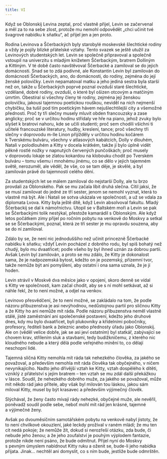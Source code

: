 ```yaml
---
title: VI
---
```


Když se Oblonskij Levina zeptal, proč vlastně přijel, Levin se začervenal a měl za to na sebe zlost, protože mu nemohl odpovědět „chci učinit tvé švagrové nabídku k sňatku“, ač přijel jen a jen proto.

Rodina Levinova a Ščerbackých byly starobylé moskevské šlechtické rodiny a vždy je pojily blízké přátelské vztahy. Tento svazek se ještě utužil za Levinových studentských let. Levin se společně připravoval a společně vstoupil na univerzitu s mladým knížetem Ščerbackým, bratrem Dolliným a Kittiným. V té době často navštěvoval Ščerbacké a zamiloval se do jejich domácnosti. Snad se to zdá podivné, ale Konstantin Levin byl zamilován do domácnosti Ščerbackých, ano, do domácnosti, do rodiny, zejména do její ženské polovičky. Levin nepamatoval matku a jeho jediná sestra byla starší než on, takže u Ščerbackých poprvé poznal ovzduší staré šlechtické, vzdělané, dobré rodiny, ovzduší, o které byl ošizen otcovým a matčiným úmrtím. Obestíral si všechny členy té rodiny, zejména její ženskou polovičku, jakousi tajemnou poetickou rouškou, neviděl na nich nejmenší chybičku, ba tušil pod tím poetickým hávem nejušlechtilejší city a všemožné přednosti. Proč ty tři slečny musely mluvit obden francouzsky a zase anglicky; proč se v určitou hodinu střídaly ve hře na piano, jehož zvuky bylo slyšet k bratrovi nahoru, kde se učili studenti; proč sem chodili všichni ti učitelé francouzské literatury, hudby, kreslení, tance; proč všechny tři slečny v doprovodu m-lle Linon přijížděly v určitou hodinu kočárem k Tverskému bulváru, všechny v atlasových kabátcích, Dolly v dlouhém, Natali v polodlouhém a Kitty v docela krátkém, takže jí bylo úplně vidět pěkně rostlé nožky v napnutých červených punčoškách; proč musely v doprovodu lokaje se zlatou kokardou na klobouku chodit po Tverském bulváru – tomu všemu i mnohému jinému, co se dělo v jejich tajemném světě, nerozuměl, ale věděl, že vše, co se tam děje, je skvělé, a byl zamilován právě do tajemnosti celého dění.

Za studentských let se málem zamiloval do nejstarší Dolly, ale tu brzo provdali za Oblonského. Pak se mu začala líbit druhá slečna. Cítil jaksi, že se musí zamilovat do jedné ze tří sester, jenom se nemohl vyznat, která to vlastně má být. Ale i Natali se sotva ukázala ve společnosti, a už se vdala za diplomata Lvova. Kitty byla ještě dítě, když Levin absolvoval fakultu. Mladý Ščerbackij se dal k námořnictvu. Utopil se v Baltském moři a Levin se pak se Ščerbackými tolik nestýkal, přestože kamarádil s Oblonským. Ale když letos počátkem zimy přijel po ročním pobytu na venkově do Moskvy a setkal se se Ščerbackými, poznal, která ze tří sester je mu opravdu souzena, aby se do ní zamiloval.

Zdálo by se, že není nic jednoduššího než učinit princezně Ščerbacké nabídku k sňatku; vždyť Levin pocházel z dobrého rodu, byl spíš bohatý než chudý, bylo mu dvaatřicet; podle všeho by byl ihned uznán za dobrou partii. Avšak Levin byl zamilován, a proto se mu zdálo, že Kitty je dokonalost sama, že je nadpozemská bytost, kdežto on je pozemský, přízemní tvor, takže nemůže být ani pomyšlení, aby ostatní i ona sama uznala, že je jí hoden.

Levin strávil v Moskvě dva měsíce jako v opojení, skoro denně se vídal s Kitty ve společnosti, kam začal chodit, aby se s ní mohl setkávat, až si náhle řekl, že to není možné, a odjel na venkov.

Levinovo přesvědčení, že to není možné, se zakládalo na tom, že podle názoru příbuzenstva je asi nevýhodnou, nedůstojnou partií pro sličnou Kitty a že Kitty ho ani nemůže mít ráda. Podle názoru příbuzenstva neměl vlastně stálé, jisté zaměstnání ani společenské postavení, kdežto jeho druhové dnes, kdy mu bylo dvaatřicet, byli plukovníky a křídelními pobočníky, profesory, řediteli bank a železnic anebo přednosty úřadu jako Oblonskij. Ale on (věděl velice dobře, jak se asi jeví ostatním) byl statkář, zabývající se chovem krav, střílením sluk a stavbami, tedy budižkničemu, z kterého nic kloudného nebude a který dělá podle veřejného mínění to, co dělají neschopní lidé.

Tajemná sličná Kitty nemohla mít ráda tak nehezkého člověka, za jakého se považoval, a především nemohla mít ráda člověka tak obyčejného, v ničem nevynikajícího. Nadto jeho dřívější vztah ke Kitty, vztah dospělého k dítěti, vzniklý z přátelství s jejím bratrem – ten vztah se mu zdál další překážkou v lásce. Soudil, že nehezkého dobrého muže, za jakého se považoval, může mít někdo rád jako přítele, aby však byl milován tou láskou, jakou sám miloval Kitty, musel by být krasavec a především výjimečný člověk.

Slýchával, že ženy často mívají rády nehezké, obyčejné muže, ale nevěřil, poněvadž soudil podle sebe, neboť mohl mít rád jen krásné, tajemné a výjimečné ženy.

Avšak po dvouměsíčním samotářském pobytu na venkově nabyl jistoty, že to není chvilkové okouzlení, jaké leckdy prožíval v raném mládí; že mu ten cit nedá pokoje; že nemůže žít, dokud si nerozřeší otázku, zda bude, či nebude jeho ženou; a že jeho zoufalství je pouhým výplodem fantazie, protože nikde není psáno, že bude odmítnut. Přijel nyní do Moskvy s pevným úmyslem nabídnout Kitty ruku a oženit se, bude-li jeho nabídka přijata. Jinak… nechtěl ani domyslit, co s ním bude, jestliže bude odmrštěn.
